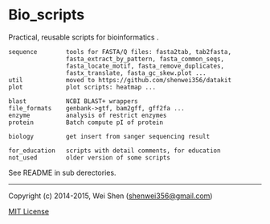 Bio_scripts
========

Practical, reusable scripts for bioinformatics .

    sequence        tools for FASTA/Q files: fasta2tab, tab2fasta,
                    fasta_extract_by_pattern, fasta_common_seqs,
                    fasta_locate_motif, fasta_remove_duplicates,
                    fastx_translate, fasta_gc_skew.plot ...
    util            moved to https://github.com/shenwei356/datakit
    plot            plot scripts: heatmap ...

    blast           NCBI BLAST+ wrappers
    file_formats    genbank->gtf, bam2gff, gff2fa ...
    enzyme          analysis of restrict enzymes
    protein         Batch compute pI of protein

    biology         get insert from sanger sequencing result

    for_education   scripts with detail comments, for education
    not_used        older version of some scripts


See README in sub derectories.

-------

Copyright (c) 2014-2015, Wei Shen (shenwei356@gmail.com)


[MIT License](https://github.com/shenwei356/bio_scripts/blob/master/LICENSE)
